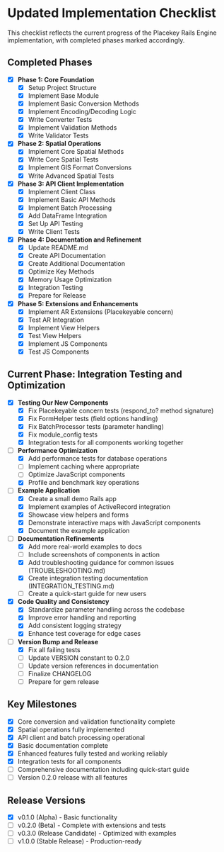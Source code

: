 # Updated Implementation Checklist

This checklist reflects the current progress of the Placekey Rails Engine implementation, with completed phases marked accordingly.

## Completed Phases

- [x] **Phase 1: Core Foundation**
  - [x] Setup Project Structure
  - [x] Implement Base Module
  - [x] Implement Basic Conversion Methods
  - [x] Implement Encoding/Decoding Logic
  - [x] Write Converter Tests
  - [x] Implement Validation Methods
  - [x] Write Validator Tests

- [x] **Phase 2: Spatial Operations**
  - [x] Implement Core Spatial Methods
  - [x] Write Core Spatial Tests
  - [x] Implement GIS Format Conversions
  - [x] Write Advanced Spatial Tests

- [x] **Phase 3: API Client Implementation**
  - [x] Implement Client Class
  - [x] Implement Basic API Methods
  - [x] Implement Batch Processing
  - [x] Add DataFrame Integration
  - [x] Set Up API Testing
  - [x] Write Client Tests

- [x] **Phase 4: Documentation and Refinement**
  - [x] Update README.md
  - [x] Create API Documentation
  - [x] Create Additional Documentation
  - [x] Optimize Key Methods
  - [x] Memory Usage Optimization
  - [x] Integration Testing
  - [x] Prepare for Release

- [x] **Phase 5: Extensions and Enhancements**
  - [x] Implement AR Extensions (Placekeyable concern)
  - [x] Test AR Integration
  - [x] Implement View Helpers
  - [x] Test View Helpers
  - [x] Implement JS Components
  - [x] Test JS Components

## Current Phase: Integration Testing and Optimization

- [x] **Testing Our New Components**
  - [x] Fix Placekeyable concern tests (respond_to? method signature)
  - [x] Fix FormHelper tests (field options handling)
  - [x] Fix BatchProcessor tests (parameter handling)
  - [x] Fix module_config tests
  - [x] Integration tests for all components working together

- [ ] **Performance Optimization**
  - [x] Add performance tests for database operations
  - [ ] Implement caching where appropriate
  - [ ] Optimize JavaScript components
  - [x] Profile and benchmark key operations

- [ ] **Example Application**
  - [x] Create a small demo Rails app
  - [x] Implement examples of ActiveRecord integration
  - [x] Showcase view helpers and forms
  - [x] Demonstrate interactive maps with JavaScript components
  - [x] Document the example application

- [ ] **Documentation Refinements**
  - [x] Add more real-world examples to docs
  - [ ] Include screenshots of components in action
  - [x] Add troubleshooting guidance for common issues (TROUBLESHOOTING.md)
  - [x] Create integration testing documentation (INTEGRATION_TESTING.md)
  - [ ] Create a quick-start guide for new users

- [x] **Code Quality and Consistency**
  - [x] Standardize parameter handling across the codebase
  - [x] Improve error handling and reporting
  - [x] Add consistent logging strategy
  - [x] Enhance test coverage for edge cases

- [ ] **Version Bump and Release**
  - [x] Fix all failing tests
  - [ ] Update VERSION constant to 0.2.0
  - [ ] Update version references in documentation
  - [ ] Finalize CHANGELOG
  - [ ] Prepare for gem release

## Key Milestones

- [x] Core conversion and validation functionality complete
- [x] Spatial operations fully implemented
- [x] API client and batch processing operational
- [x] Basic documentation complete
- [x] Enhanced features fully tested and working reliably
- [x] Integration tests for all components
- [ ] Comprehensive documentation including quick-start guide
- [ ] Version 0.2.0 release with all features

## Release Versions

- [x] v0.1.0 (Alpha) - Basic functionality
- [ ] v0.2.0 (Beta) - Complete with extensions and tests
- [ ] v0.3.0 (Release Candidate) - Optimized with examples
- [ ] v1.0.0 (Stable Release) - Production-ready
